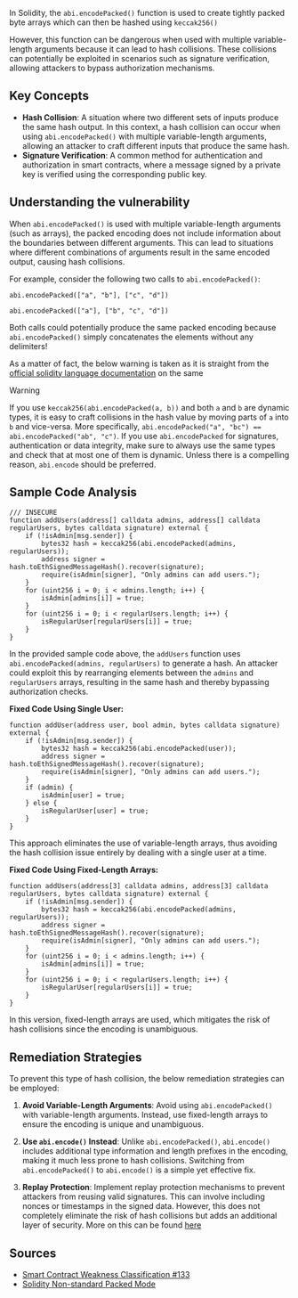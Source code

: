 In Solidity, the `abi.encodePacked()` function is used to create tightly packed byte arrays which can then be hashed using `keccak256()`

However, this function can be dangerous when used with multiple variable-length arguments because it can lead to hash collisions. These collisions can potentially be exploited in scenarios such as signature verification, allowing attackers to bypass authorization mechanisms.

## Key Concepts

- **Hash Collision**: A situation where two different sets of inputs produce the same hash output. In this context, a hash collision can occur when using `abi.encodePacked()` with multiple variable-length arguments, allowing an attacker to craft different inputs that produce the same hash.
- **Signature Verification**: A common method for authentication and authorization in smart contracts, where a message signed by a private key is verified using the corresponding public key.

## Understanding the vulnerability

When `abi.encodePacked()` is used with multiple variable-length arguments (such as arrays), the packed encoding does not include information about the boundaries between different arguments. This can lead to situations where different combinations of arguments result in the same encoded output, causing hash collisions.

For example, consider the following two calls to `abi.encodePacked()`:

```
abi.encodePacked(["a", "b"], ["c", "d"])
```

```
abi.encodePacked(["a"], ["b", "c", "d"])
```

Both calls could potentially produce the same packed encoding because `abi.encodePacked()` simply concatenates the elements without any delimiters!

As a matter of fact, the below warning is taken as it is straight from the [official solidity language documentation](https://docs.soliditylang.org/en/latest/abi-spec.html#non-standard-packed-mode) on the same


> [!WARNING]
> If you use `keccak256(abi.encodePacked(a, b))` and both `a` and `b` are dynamic types, it is easy to craft collisions in the hash value by moving parts of `a` into `b` and vice-versa.
> More specifically, `abi.encodePacked("a", "bc") == abi.encodePacked("ab", "c")`. If you use `abi.encodePacked` for signatures, authentication or data integrity, make sure to always use the same types and check that at most one of them is dynamic. Unless there is a compelling reason, `abi.encode` should be preferred.


## Sample Code Analysis


```solidity
/// INSECURE
function addUsers(address[] calldata admins, address[] calldata regularUsers, bytes calldata signature) external {
    if (!isAdmin[msg.sender]) {
        bytes32 hash = keccak256(abi.encodePacked(admins, regularUsers));
        address signer = hash.toEthSignedMessageHash().recover(signature);
        require(isAdmin[signer], "Only admins can add users.");
    }
    for (uint256 i = 0; i < admins.length; i++) {
        isAdmin[admins[i]] = true;
    }
    for (uint256 i = 0; i < regularUsers.length; i++) {
        isRegularUser[regularUsers[i]] = true;
    }
}
```

In the provided sample code above, the `addUsers` function uses `abi.encodePacked(admins, regularUsers)` to generate a hash. An attacker could exploit this by rearranging elements between the `admins` and `regularUsers` arrays, resulting in the same hash and thereby bypassing authorization checks.


**Fixed Code Using Single User:**

```solidity
function addUser(address user, bool admin, bytes calldata signature) external {
    if (!isAdmin[msg.sender]) {
        bytes32 hash = keccak256(abi.encodePacked(user));
        address signer = hash.toEthSignedMessageHash().recover(signature);
        require(isAdmin[signer], "Only admins can add users.");
    }
    if (admin) {
        isAdmin[user] = true;
    } else {
        isRegularUser[user] = true;
    }
}
```

This approach eliminates the use of variable-length arrays, thus avoiding the hash collision issue entirely by dealing with a single user at a time.

**Fixed Code Using Fixed-Length Arrays:**

```solidity
function addUsers(address[3] calldata admins, address[3] calldata regularUsers, bytes calldata signature) external {
    if (!isAdmin[msg.sender]) {
        bytes32 hash = keccak256(abi.encodePacked(admins, regularUsers));
        address signer = hash.toEthSignedMessageHash().recover(signature);
        require(isAdmin[signer], "Only admins can add users.");
    }
    for (uint256 i = 0; i < admins.length; i++) {
        isAdmin[admins[i]] = true;
    }
    for (uint256 i = 0; i < regularUsers.length; i++) {
        isRegularUser[regularUsers[i]] = true;
    }
}
```

In this version, fixed-length arrays are used, which mitigates the risk of hash collisions since the encoding is unambiguous.


## Remediation Strategies

To prevent this type of hash collision, the below remediation strategies can be employed:

1. **Avoid Variable-Length Arguments**: Avoid using `abi.encodePacked()` with variable-length arguments. Instead, use fixed-length arrays to ensure the encoding is unique and unambiguous.

2. **Use `abi.encode()` Instead**: Unlike `abi.encodePacked()`, `abi.encode()` includes additional type information and length prefixes in the encoding, making it much less prone to hash collisions. Switching from `abi.encodePacked()` to `abi.encode()` is a simple yet effective fix.

3. **Replay Protection**: Implement replay protection mechanisms to prevent attackers from reusing valid signatures. This can involve including nonces or timestamps in the signed data. However, this does not completely eliminate the risk of hash collisions but adds an additional layer of security. More on this can be found [here](./missing-protection-signature-replay.md)


## Sources
- [Smart Contract Weakness Classification #133](https://swcregistry.io/docs/SWC-133/)
- [Solidity Non-standard Packed Mode](https://docs.soliditylang.org/en/latest/abi-spec.html#non-standard-packed-mode)
